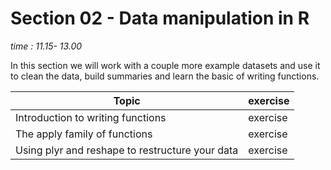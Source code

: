 
# Section 02 - Data manipulation in R  
*time : 11.15- 13.00*


In this section we will work with a couple more example datasets and use it to clean the data, build summaries and learn the basic of writing functions. 

| Topic | exercise |
| ------ | --------|
| Introduction to writing functions | exercise |
| The apply family of functions | exercise |
| Using plyr and reshape to restructure your data | exercise |



